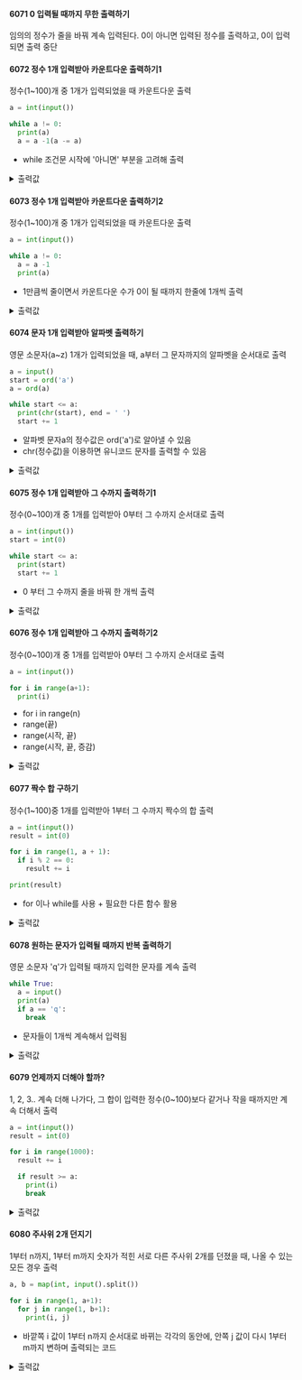 #### 6071 0 입력될 때까지 무한 출력하기
임의의 정수가 줄을 바꿔 계속 입력된다. 0이 아니면 입력된 정수를 출력하고, 0이 입력되면 출력 중단

#### 6072 정수 1개 입력받아 카운트다운 출력하기1
정수(1~100)개 중 1개가 입력되었을 때 카운트다운 출력
```py
a = int(input())

while a != 0:
  print(a)
  a = a -1(a -= a)
```
* while 조건문 시작에 '아니면' 부분을 고려해 출력
<details><summary>출력값</summary>
  입력값 : 5
  
  ```py
  5
  4
  3
  2
  1
  ```
  
  </details>
 
#### 6073 정수 1개 입력받아 카운트다운 출력하기2
정수(1~100)개 중 1개가 입력되었을 때 카운트다운 출력
```py
a = int(input())

while a != 0:
  a = a -1
  print(a)
```
* 1만큼씩 줄이면서 카운트다운 수가 0이 될 때까지 한줄에 1개씩 출력
<details><summary>출력값</summary>
  입력값 : 5
  
  ```py
  4
  3
  2
  1
  0
  ```
  
  </details>
  
#### 6074 문자 1개 입력받아 알파벳 출력하기
영문 소문자(a~z) 1개가 입력되었을 때, a부터 그 문자까지의 알파벳을 순서대로 출력
```py
a = input()
start = ord('a')
a = ord(a)

while start <= a:
  print(chr(start), end = ' ')
  start += 1
```
* 알파벳 문자a의 정수값은 ord('a')로 알아낼 수 있음
* chr(정수값)을 이용하면 유니코드 문자를 출력할 수 있음
<details><summary>출력값</summary>
  입력값 : e
  
  ```py
  a b c d e
  ```
  
  </details>
  
#### 6075 정수 1개 입력받아 그 수까지 출력하기1
정수(0~100)개 중 1개를 입력받아 0부터 그 수까지 순서대로 출력
```py
a = int(input())
start = int(0)

while start <= a:
  print(start)
  start += 1
```
* 0 부터 그 수까지 줄을 바꿔 한 개씩 출력
<details><summary>출력값</summary>
  입력값 : 3
  
  ```py
  0
  1
  2
  3
  ```
  
  </details>
  
#### 6076 정수 1개 입력받아 그 수까지 출력하기2
정수(0~100)개 중 1개를 입력받아 0부터 그 수까지 순서대로 출력
```py
a = int(input())

for i in range(a+1):
  print(i)
```
* for i in range(n)
* range(끝)
* range(시작, 끝)
* range(시작, 끝, 증감)
<details><summary>출력값</summary>
  입력값 : 4
  
  ```py
  0
  1
  2
  3
  4
  ```
  
  </details>

#### 6077 짝수 합 구하기
정수(1~100)중 1개를 입력받아 1부터 그 수까지 짝수의 합 출력
```py
a = int(input())
result = int(0)

for i in range(1, a + 1):
  if i % 2 == 0:
    result += i

print(result)
```
* for 이나 while를 사용 + 필요한 다른 함수 활용
<details><summary>출력값</summary>
  입력값 : 3
  
  ```py
  2
  ```
  
  </details>

#### 6078 원하는 문자가 입력될 때까지 반복 출력하기
영문 소문자 'q'가 입력될 때까지 입력한 문자를 계속 출력
```py
while True:
  a = input()
  print(a)
  if a == 'q':
    break
```
* 문자들이 1개씩 계속해서 입력됨
<details><summary>출력값</summary>
  입력값 : b<br>s<br>m<br>q
  
  ```py
  b
  s
  m
  q
  ```
  
  </details>

#### 6079 언제까지 더해야 할까?
1, 2, 3.. 계속 더해 나가다, 그 합이 입력한 정수(0~100)보다 같거나 작을 때까지만 계속 더해서 출력
```py
a = int(input())
result = int(0)

for i in range(1000):
  result += i

  if result >= a:
    print(i)
    break
```
<details><summary>출력값</summary>
  입력값 : 10
  
 ```py
 4
 ```
 
 </details>
 
#### 6080 주사위 2개 던지기
1부터 n까지, 1부터 m까지 숫자가 적힌 서로 다른 주사위 2개를 던졌을 때, 나올 수 있는 모든 경우 출력
```py
a, b = map(int, input().split())

for i in range(1, a+1):
  for j in range(1, b+1):
    print(i, j)
```
* 바깥쪽 i 값이 1부터 n까지 순서대로 바뀌는 각각의 동안에, 안쪽 j 값이 다시 1부터 m까지 변하며 출력되는 코드
<details><summary>출력값</summary>
  입력값 : 3 3
  
  ```py
  1 1
  1 2
  1 3
  2 1
  2 2
  2 3
  3 1
  3 2
  3 3
  ```
 
 </details>
